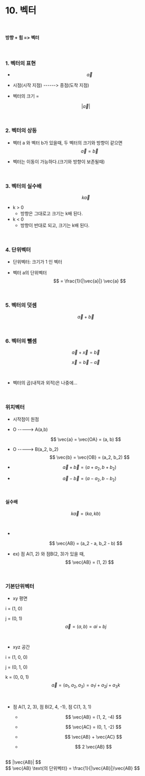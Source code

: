 # 10. 벡터

<br/>

#### 방향 + 힘 => 벡터



<br/>

### 1. 벡터의 표현

- $$
  \vec{a}
  $$

  

- 시점(시작 지점)  ------> 종점(도착 지점)

- 벡터의 크기 = 

$$
| \vec{a} |
$$



<br/>

### 2. 벡터의 상등

- 벡터 a 와 벡터 b가 있을때, 두 벡터의 크기와 방향이 같으면 
  $$
  \vec{a} = \vec{b}
  $$

- 벡터는 이동이 가능하다.(크기와 방향이 보존될때) 



<br/>

### 3. 벡터의 실수배

$$
k \vec{a}
$$

- k > 0 
  - 방향은 그대로고 크기는 k배 된다.
- k < 0
  - 방향이 반대로 되고, 크기는 k배 된다.



<br/>

### 4. 단위벡터

- 단위벡터: 크기가 1 인 벡터

- 벡터 a의 단위벡터 
  $$
  = \frac{1}{|\vec{a}|} \vec{a}
  $$



<br/>

### 5. 벡터의 덧셈

$$
\vec{a} +  \vec{b}
$$



<br/>

### 6. 벡터의 뺄셈

$$
\vec{a} + \vec{x} = \vec{b}
$$

$$
\vec{x} = \vec{b} - \vec{a}
$$



<br/>

- 벡터의 곱(내적과 외적)은 나중에...





<br/>

### 위치벡터

- 시작점이 원점

- O -----> A(a,b)

$$
\vec{a} = \vec{OA} = (a, b)
$$

- O -----> B(a_2, b_2)
  $$
  \vec{b} = \vec{OB} = (a_2, b_2)
  $$

- $$
  \vec{a} + \vec{b} = (a+a_2, b+b_2)
  $$

- $$
  \vec{a} - \vec{b} = (a-a_2, b-b_2)
  $$



<br/>

#### 실수배

$$
k \vec{a} = (ka, kb)
$$



<br/>

- 

$$
\vec{AB} = (a_2 - a, b_2 - b)
$$



- ex) 점 A(1, 2) 와 점B(2, 3)가 있을 때, 
  $$
  \vec{AB} = (1, 2)
  $$
  



<br/>

### 기본단위벡터

- xy 평면

i = (1, 0)

j = (0, 1)
$$
\vec{a} = (a, b) = ai + bj
$$


<br/>

- xyz 공간

i = (1, 0, 0)

j = (0, 1, 0)

k = (0, 0, 1)
$$
\vec{a} = (a_1, a_2, a_3) = a_1i + a_2j + a_3k
$$
 

<br/>

- 점 A(1, 2, 3), 점 B(2, 4, -1), 점 C(1, 3, 1)

  - $$
    \vec{AB} = (1, 2, -4)
    $$

  - $$
    \vec{AC} = (0, 1, -2)
    $$

  - $$
    \vec{AB} + \vec{AC}
    $$

  - $$
    2 \vec{AB}
    $$

<br/>
$$
|\vec{AB}|
$$
<br/>
$$
\vec{AB} \text{의 단위벡터} = \frac{1}{|\vec{AB}|}\vec{AB}
$$




<br/><br/>